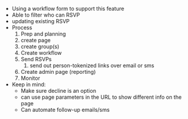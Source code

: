 - Using a workflow form to support this feature
- Able to filter who can RSVP
- updating existing RSVP
- Process
	1. Prep and planning
	2. create page
	3. create group(s)
	4. Create workflow
	5. Send RSVPs
		1. send out person-tokenized links over email or sms
	6. Create admin page (reporting)
	7. Monitor 
- Keep in mind:
	- Make sure decline is an option
	- can use page parameters in the URL to show different info on the page
	- Can automate follow-up emails/sms